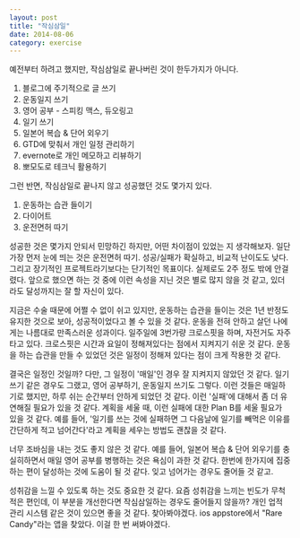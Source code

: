 ```yaml
---
layout: post
title: "작심삼일"
date: 2014-08-06
category: exercise
---
```

 예전부터 하려고 했지만, 작심삼일로 끝나버린 것이 한두가지가 아니다. 

 1. 블로그에 주기적으로 글 쓰기
 2. 운동일지 쓰기
 3. 영어 공부 - 스피킹 맥스, 듀오링고
 4. 일기 쓰기
 5. 일본어 복습 & 단어 외우기
 6. GTD에 맞춰서 개인 일정 관리하기
 7. evernote로 개인 메모하고 리뷰하기
 8. 뽀모도로 테크닉 활용하기

 그런 반면, 작심삼일로 끝나지 않고 성공했던 것도 몇가지 있다.

 1. 운동하는 습관 들이기
 2. 다이어트
 3. 운전면허 따기

  성공한 것은 몇가지 안되서 민망하긴 하지만, 어떤 차이점이 있었는 지 생각해보자. 일단 가장 먼저 눈에 띄는 것은 운전면허 따기. 성공/실패가 확실하고, 비교적 난이도도 낮다. 그리고 장기적인 프로젝트라기보다는 단기적인 목표이다. 실제로도 2주 정도 밖에 안걸렸다. 앞으로 했으면 하는 것 중에 이런 속성을 지닌 것은 별로 많지 않을 것 같고, 있더라도 달성까지는 잘 할 자신이 있다.

 지금은 수술 때문에 어쩔 수 없이 쉬고 있지만, 운동하는 습관을 들이는 것은 1년 반정도 유지한 것으로 보아, 성공적이었다고 볼 수 있을 것 같다. 운동을 전혀 안하고 살던 나에게는 나름대로 만족스러운 성과이다. 일주일에 3번가량 크로스핏을 하며, 자전거도 자주 타고 있다. 크로스핏은 시간과 요일이 정해져있다는 점에서 지켜지기 쉬운 것 같다. 운동을 하는 습관을 만들 수 있었던 것은 일정이 정해져 있다는 점이 크게 작용한 것 같다.

 결국은 일정인 것일까? 다만, 그 일정이 '매일'인 경우 잘 지켜지지 않았던 것 같다. 일기 쓰기 같은 경우도 그랬고, 영어 공부하기, 운동일지 쓰기도 그렇다. 이런 것들은 매일하기로 했지만, 하루 쉬는 순간부터 안하게 되었던 것 같다. 이런 '실패'에 대해서 좀 더 유연해질 필요가 있을 것 같다. 계획을 세울 때, 이런 실패에 대한 Plan B를 세울 필요가 있을 것 같다. 예를 들어, '일기를 쓰는 것에 실패하면 그 다음날에 일기를 빼먹은 이유를 간단하게 적고 넘어간다'라고 계획을 세우는 방법도 괜찮을 것 같다.

 너무 조바심을 내는 것도 좋지 않은 것 같다. 예를 들어, 일본어 복습 & 단어 외우기를 충실히하면서 매일 영어 공부를 병행하는 것은 욕심이 과한 것 같다. 한번에 한가지에 집중하는 편이 달성하는 것에 도움이 될 것 같다. 잊고 넘어가는 경우도 줄어들 것 같고.

 성취감을 느낄 수 있도록 하는 것도 중요한 것 같다. 요즘 성취감을 느끼는 빈도가 무척 적은 편인데, 이 부분을 개선한다면 작심삼일하는 경우도 줄어들지 않을까? 개인 업적 관리 시스템 같은 것이 있으면 좋을 것 같다. 찾아봐야겠다. ios appstore에서 "Rare Candy"라는 앱을 찾았다. 이걸 한 번 써봐야겠다.
